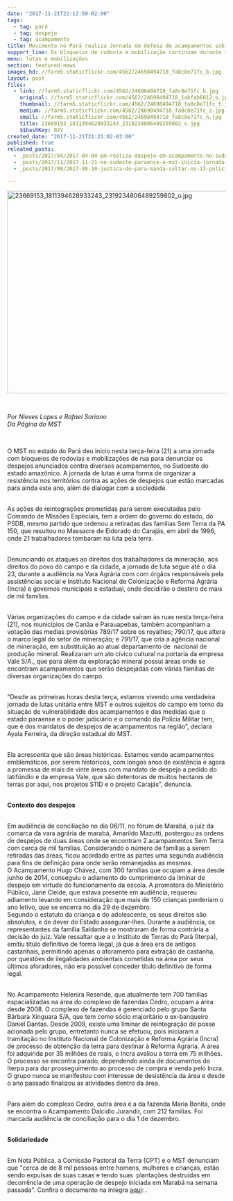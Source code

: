 ```yaml
---
date: "2017-11-21T22:12:50-02:00"
tags:
  - tag: pará
  - tag: despejo
  - tag: acampamento
title: Movimento no Pará realiza Jornada em defesa de acampamentos sob ameaça de despejo
support_line: Os bloqueios de rodovia e mobilização continuam durante toda a semana em vigília contra despejos de mais de mil famílias.
menu: lutas e mobilizações
section: featured-news
images_hd: //farm5.staticflickr.com/4562/24698494718_fa8c8e71fc_b.jpg
layout: post
files:
  - link: //farm5.staticflickr.com/4562/24698494718_fa8c8e71fc_b.jpg
    original: //farm5.staticflickr.com/4562/24698494718_1abfab6012_o.jpg
    thumbnail: //farm5.staticflickr.com/4562/24698494718_fa8c8e71fc_t.jpg
    medium: //farm5.staticflickr.com/4562/24698494718_fa8c8e71fc_z.jpg
    small: //farm5.staticflickr.com/4562/24698494718_fa8c8e71fc_n.jpg
    title: 23669153_1811394628933243_2319234806489259802_o.jpg
    $$hashKey: 02V
created_date: "2017-11-21T21:21:02-03:00"
published: true
releated_posts:
  - _posts/2017/04/2017-04-04-pm-realiza-despejo-em-acampamento-no-sudoeste-do-parana.md
  - _posts/2017/11/2017-11-21-no-sudeste-paraense-o-mst-inicia-jornada-de-lutas-e-resistencia.md
  - _posts/2017/08/2017-08-10-justica-do-para-manda-soltar-os-13-policiais-acusados-da-chacina-de-pau-d-arco.md

---
```

<p><img alt="23669153_1811394628933243_2319234806489259802_o.jpg" height="466" src="//farm5.staticflickr.com/4562/24698494718_fa8c8e71fc_b.jpg" width="700" /></p>

<p>&nbsp;</p>

<p><em>Por Nieves Lopes e Rafael Soriano<br />
Da P&aacute;gina do MST</em></p>

<p>&nbsp;</p>

<p>O MST no estado do Par&aacute; deu in&iacute;cio nesta ter&ccedil;a-feira (21) a uma jornada com bloqueios de rodovias e mobiliza&ccedil;&otilde;es de rua para denunciar os despejos anunciados contra diversos acampamentos, no Sudoeste do estado amaz&ocirc;nico. A jornada de lutas &eacute; uma forma de organizar a resist&ecirc;ncia nos territ&oacute;rios contra as a&ccedil;&otilde;es de despejos que est&atilde;o marcadas para ainda este ano, al&eacute;m de dialogar com a sociedade.&nbsp;</p>

<p><br />
As a&ccedil;&otilde;es de reintegra&ccedil;&otilde;es prometidas para serem executadas pelo Comando de Miss&otilde;es Especiais, tem a ordem do governo do estado, do PSDB, mesmo partido que ordenou a retiradas das fam&iacute;lias Sem Terra da PA 150, que resultou no Massacre de Eldorado do Caraj&aacute;s, em abril de 1996, onde 21 trabalhadores tombaram na luta pela terra.&nbsp;</p>

<p><br />
Denunciando os ataques ao direitos dos trabalhadores da minera&ccedil;&atilde;o, aos direitos do povo do campo e da cidade, a jornada de luta segue at&eacute; o dia 23, durante a audi&ecirc;ncia na Vara Agr&aacute;ria com com &oacute;rg&atilde;os respons&aacute;veis pela assist&ecirc;ncias social e Instituto Nacional de Coloniza&ccedil;&atilde;o e Reforma Agr&aacute;ria (Incra) e governos municipais e estadual, onde decidir&atilde;o o destino de mais de mil fam&iacute;lias.</p>

<p><br />
V&aacute;rias organiza&ccedil;&otilde;es do campo e da cidade sa&iacute;ram &agrave;s ruas nesta ter&ccedil;a-feira (21), nos munic&iacute;pios de Can&atilde;a e Parauapebas, tamb&eacute;m acompanham a vota&ccedil;&atilde;o das medias provis&oacute;rias 789/17 sobre os royalties; 790/17, que altera o marco legal do setor de minera&ccedil;&atilde;o; e 791/17, que cria a ag&ecirc;ncia nacional de minera&ccedil;&atilde;o, em substitui&ccedil;&atilde;o ao atual departamento de&nbsp; nacional de produ&ccedil;&atilde;o mineral. Realizaram um ato c&iacute;vico cultural na portaria da empresa Vale S/A., que para al&eacute;m da explora&ccedil;&atilde;o mineral possui &aacute;reas onde se encontram acampamentos que ser&atilde;o despejadas com v&aacute;rias familias de diversas organiza&ccedil;&otilde;es do campo.&nbsp;</p>

<p><br />
&ldquo;Desde as primeiras horas desta ter&ccedil;a, estamos vivendo uma verdadeira jornada de lutas unit&aacute;ria entre MST e outros sujeitos do campo em torno da situa&ccedil;&atilde;o de vulnerabilidade dos acampamentos e das medidas que o estado paraense e o poder judici&aacute;rio e o comando da Pol&iacute;cia Militar tem, que &eacute; dos mandatos de despejos de acampamentos na regi&atilde;o&rdquo;, declara Ayala Ferreira, da dire&ccedil;&atilde;o estadual do MST.</p>

<p><br />
Ela acrescenta que s&atilde;o &aacute;reas hist&oacute;ricas. Estamos vendo acampamentos emblem&aacute;ticos, por serem hist&oacute;ricos, com longos anos de exist&ecirc;ncia e agora a promessa de mais de vinte &aacute;reas com mandato de despejo a pedido do latif&uacute;ndio e da empresa Vale, que s&atilde;o detentoras de muitos hectares de terras por aqui, nos projetos S11D e o projeto Caraj&aacute;s&rdquo;, denuncia.</p>

<p><br />
<strong>Contexto dos despejos</strong></p>

<p><br />
Em audi&ecirc;ncia de concilia&ccedil;&atilde;o no dia 06/11, no f&oacute;rum de Marab&aacute;, o juiz da comarca da vara agr&aacute;ria de marab&aacute;, Amarildo Mazutti, postergou as ordens de despejos de duas &aacute;reas onde se encontram 2 acampamentos Sem Terra com cerca de mil fam&iacute;lias. Considerando o n&uacute;mero de fam&iacute;lias a serem retiradas das &aacute;reas, ficou acordado entre as partes uma segunda audi&ecirc;ncia para fins de defini&ccedil;&atilde;o para onde ser&atilde;o remanejadas as mesmas.&nbsp;<br />
O Acampamento Hugo Ch&aacute;vez, com 300 fam&iacute;lias que ocupam a &aacute;rea desde junho de 2014, conseguiu o adiamento do cumprimento da liminar de despejo em virtude do funcionamento da escola. A promotora do Minist&eacute;rio P&uacute;blico, Jane Cleide, que estava presente em audi&ecirc;ncia, requereu adiamento levando em considera&ccedil;&atilde;o que mais de 150 crian&ccedil;as perderiam o ano letivo, que se encerra no dia 29 de dezembro.&nbsp;<br />
Segundo o estatuto da crian&ccedil;a e do adolescente, os seus direitos s&atilde;o absolutos, e de dever do Estado assegurar-lhes. Durante a audi&ecirc;ncia, os representantes da fam&iacute;lia Saldanha se mostraram de forma contr&aacute;ria a decis&atilde;o do juiz. Vale ressaltar que a o Instituto de Terras do Par&aacute; (Iterpa), emitiu t&iacute;tulo definitivo de forma ilegal, j&aacute; que a &aacute;rea era de antigos castanhais, permitindo apenas o aforamento para extra&ccedil;&atilde;o de castanha, por quest&otilde;es de ilegalidades ambientais cometidas na &aacute;rea por seus &uacute;ltimos aforadores, n&atilde;o era poss&iacute;vel conceder t&iacute;tulo definitivo de forma legal.</p>

<p><br />
No Acampamento Helenira Resende, que atualmente tem 700 fam&iacute;lias espacializadas na &aacute;rea do complexo de fazendas Cedro, ocupam a &aacute;rea desde 2008. O complexo de fazendas &eacute; gerenciado pelo grupo Santa B&aacute;rbara Xinguara S/A, que tem como s&oacute;cio majorit&aacute;rio o ex-banqueiro Daniel Dantas. Desde 2009, existe uma liminar de reintegra&ccedil;&atilde;o de posse acionada pelo grupo, entretanto nunca se efetuou, pois iniciaram a tramita&ccedil;&atilde;o no Instituto Nacional de Coloniza&ccedil;&atilde;o e Reforma Agr&aacute;ria (Incra) de processo de obten&ccedil;&atilde;o da terra para destinar &agrave; Reforma Agr&aacute;ria. A &aacute;rea foi adquirida por 35 milh&otilde;es de reais, o Incra avaliou a terra em 75 milh&otilde;es. O processo se encontra parado, dependendo ainda de documentos do Iterpa para dar prosseguimento ao processo de compra e venda pelo Incra. O grupo nunca se manifestou com interesse de desist&ecirc;ncia da &aacute;rea e desde o ano passado finalizou as atividades dentro da &aacute;rea.</p>

<p><br />
Para al&eacute;m do complexo Cedro, outra &aacute;rea &eacute; a da fazenda Maria Bonita, onde se encontra o Acampamento Dalcidio Jurandir, com 212 familias. Foi marcada audi&ecirc;ncia de concilia&ccedil;&atilde;o para o dia 1 de dezembro.&nbsp;&nbsp;</p>

<p><br />
<strong>Solidariedade&nbsp;</strong></p>

<p><br />
Em Nota P&uacute;blica, a Comiss&atilde;o Pastoral da Terra (CPT) e o MST denunciam que &quot;cerca de de 8 mil pessoas entre homens, mulheres e crian&ccedil;as, est&atilde;o sendo expulsas de suas casas e tendo suas&nbsp; planta&ccedil;&otilde;es destru&iacute;das em decorr&ecirc;ncia de uma opera&ccedil;&atilde;o de despejo iniciada em Marab&aacute; na semana passada&quot;. Confira o documento na &iacute;ntegra <a href="http://bit.ly/2AcVdll">aqui</a>: .</p>

<p>&nbsp;</p>

<p>&nbsp;</p>

<p>&nbsp;</p>
